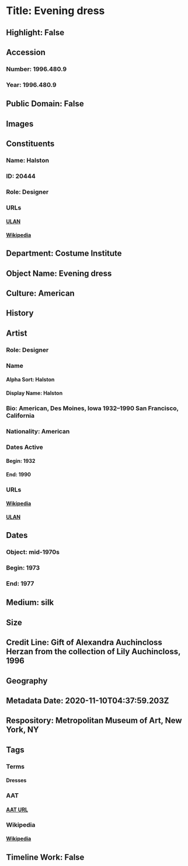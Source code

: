 # Title: Evening dress
## Highlight: False
## Accession
### Number: 1996.480.9
### Year: 1996.480.9
## Public Domain: False
## Images
## Constituents
### Name: Halston
### ID: 20444
### Role: Designer
### URLs
#### [ULAN](http://vocab.getty.edu/page/ulan/500331835)
#### [Wikipedia](https://www.wikidata.org/wiki/Q456243)
## Department: Costume Institute
## Object Name: Evening dress
## Culture: American
## History
## Artist
### Role: Designer
### Name
#### Alpha Sort: Halston
#### Display Name: Halston
### Bio: American, Des Moines, Iowa 1932–1990 San Francisco, California
### Nationality: American
### Dates Active
#### Begin: 1932
#### End: 1990
### URLs
#### [Wikipedia](https://www.wikidata.org/wiki/Q456243)
#### [ULAN](http://vocab.getty.edu/page/ulan/500331835)
## Dates
### Object: mid-1970s
### Begin: 1973
### End: 1977
## Medium: silk
## Size
## Credit Line: Gift of Alexandra Auchincloss Herzan from the collection of Lily Auchincloss, 1996
## Geography
## Metadata Date: 2020-11-10T04:37:59.203Z
## Respository: Metropolitan Museum of Art, New York, NY
## Tags
### Terms
#### Dresses
### AAT
#### [AAT URL](http://vocab.getty.edu/page/aat/300046159)
### Wikipedia
#### [Wikipedia]()
## Timeline Work: False